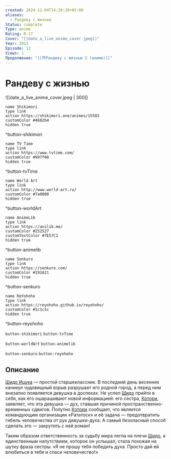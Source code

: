 ```yaml
---
created: 2024-11-04T14:20:20+03:00
aliases:
  - Рандеву с жизнью
Status: complete
Type: anime
Rating: R-17
Cover: "[[date_a_live_anime_cover.jpeg]]"
Year: 2013
Episode: 12
Views: 1
Продолжение: "[[⛩️Рандеву с жизнью 2 (аниме)]]"
---
```


# Рандеву с жизнью

![[date_a_live_anime_cover.jpeg | 300]]

```button
name Shikimori
type link
action https://shikimori.one/animes/15583
customColor #4682b4
hidden true
```
^button-shikimori

```button
name TV Time
type link
action https://www.tvtime.com/
customColor #997f00
hidden true
```
^button-tvTime

```button
name World Art
type link
action http://www.world-art.ru/
customColor #7a0000
hidden true
```
^button-worldArt

```button
name AnimeLib
type link
action https://anilib.me/
customColor #252527
customTextColor #7E57C2
hidden true
```
^button-animelib

```button
name Senkuro
type link
action https://senkuro.com/
customColor #191A21
hidden true
```
^button-senkuro

```button
name ReYohoho
type link
action https://reyohoho.github.io/reyohoho/
customColor #1c1c1c
hidden true
```
^button-reyohoho

`button-shikimori` `button-tvTime`

`button-worldArt` `button-animelib`

`button-senkuro` `button-reyohoho`

## Описание

[Шидо Ицука](https://shikimori.one/characters/65257-shidou-itsuka) — простой старшеклассник. В последний день весенних каникул чудовищный взрыв разрушает его родной город, а перед ним внезапно появляется девушка в доспехах. Не успел [Шидо](https://shikimori.one/characters/65257-shidou-itsuka) прийти в себя, как его ошарашивают новой информацией: его сестра, [Котори](https://shikimori.one/characters/65263-kotori-itsuka), заявляет, что эта девушка — дух, ставшая причиной пространственно-временных сдвигов. Попутно [Котори](https://shikimori.one/characters/65263-kotori-itsuka) сообщает, что является командующим организации «Рататоск» и её задача — предотвратить гибель человечества от рук девушки-духа. А самый безопасный способ сделать это — закрутить с ней роман!

Таким образом ответственность за судьбу мира легла на плечи [Шидо](https://shikimori.one/characters/65257-shidou-itsuka), а единственным напутствием, которое он услышал, стала похожая на шутку фраза сестры: «Я не прошу тебя победить духа. Просто дай ей влюбиться в тебя и спаси человечество!»
